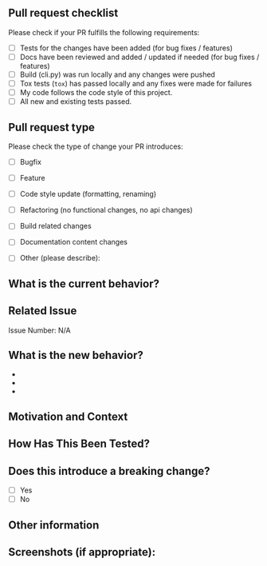 ## Pull request checklist

Please check if your PR fulfills the following requirements:
- [ ] Tests for the changes have been added (for bug fixes / features)
- [ ] Docs have been reviewed and added / updated if needed (for bug fixes / features)
- [ ] Build (cli.py) was run locally and any changes were pushed
- [ ] Tox tests (`tox`) has passed locally and any fixes were made for failures
- [ ] My code follows the code style of this project.
- [ ] All new and existing tests passed.

## Pull request type

<!-- Please try to limit your pull request to one type, submit multiple pull requests if needed. --> 

Please check the type of change your PR introduces:
- [ ] Bugfix
- [ ] Feature
- [ ] Code style update (formatting, renaming)
- [ ] Refactoring (no functional changes, no api changes)
- [ ] Build related changes
- [ ] Documentation content changes
- [ ] Other (please describe): 


## What is the current behavior?
<!-- Please describe the current behavior that you are modifying, or link to a relevant issue. -->

## Related Issue
<!--- If suggesting a new feature or change, please discuss it in an issue first -->
<!--- If fixing a bug, there should be an issue describing it with steps to reproduce -->
<!--- Please link to the issue here: -->

Issue Number: N/A


## What is the new behavior?
<!-- Please describe the behavior or changes that are being added by this PR. -->
-
-
-


## Motivation and Context
<!--- Why is this change required? What problem does it solve? -->

## How Has This Been Tested?
<!--- Please describe in detail how you tested your changes. -->
<!--- Include details of your testing environment, and the tests you ran to -->
<!--- see how your change affects other areas of the code, etc. -->


## Does this introduce a breaking change?

- [ ] Yes
- [ ] No

<!-- If this introduces a breaking change, please describe the impact and migration path for existing applications below. -->


## Other information

<!-- Any other information that is important to this PR such as screenshots of how the component looks before and after the change. -->
<!--- Provide a general summary of your changes in the Title above -->

## Screenshots (if appropriate):


